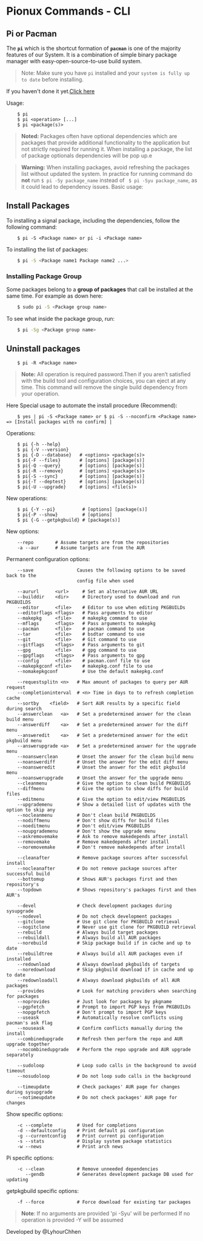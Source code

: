 # Pionux Commands - CLI

## Pi or Pacman

The **`pi`** which is the shortcut formation of **`pacman`** is one of the majority features of our System. It is a combination of simple binary package manager with easy-open-source-to-use build system.

> Note: Make sure you have `pi` installed and your `system is fully up to date` before installing.

If you haven't done it yet.[Click here]()

Usage:

```text
    $ pi
    $ pi <operation> [...]
    $ pi <package(s)>
```

> **Noted:** Packages often have optional dependencies which are packages that provide additional functionality to the application but not strictly required for running it. When installing a package, the list of package optionals dependencies will be pop up.e

> **Warning:** When installing packages, avoid refreshing the packages list without updated the system. In practice for running command  do **not** run ```$ pi -Sy package_name``` instead of ``` $ pi -Syu package_name```, as it could lead to dependency issues.
Basic usage:

## Install Packages

To installing a signal package, including the dependencies, follow the following command:

```text
    $ pi -S <Package name> or pi -i <Package name>
```

To installing the list of packages:

```sh
    $ pi -S <Package name1 Package name2 ...>
```

### Installing Package Group

Some packages belong to a **group of packages** that call be installed at the same time. For example as down here:

```sh
    $ sudo pi -S <Package group name>
```

To see what inside the package group, run:

```sh
    $ pi -Sg <Package group name>
```

## Uninstall packages

```text
    $ pi -R <Package name>
```

> **Note:** All operation is required password.Then if you aren’t satisfied with the build tool and configuration choices, you can eject at any time. This command will remove the single build dependency from your operation.

Here Special usage to automate the install procedure (Recommend):

```text
	$ yes | pi -S <Package name> or $ pi -S --noconfirm <Package name> => [Install packages with no confirm] |
```

Operations:

```text
    $ pi {-h --help}
    $ pi {-V --version}
    $ pi {-D --database}   # <options> <package(s)>
    $ pi{-F --files}       # [options] [package(s)]
    $ pi{-Q --query}       # [options] [package(s)]
    $ pi{-R --remove}      # [options] <package(s)>
    $ pi{-S --sync}        # [options] [package(s)]
    $ pi{-T --deptest}     # [options] [package(s)]
    $ pi{-U --upgrade}     # [options] <file(s)>
```

New operations:

```text
    $ pi {-Y --pi}          # [options] [package(s)]
    $ pi{-P --show}         # [options]
    $ pi {-G --getpkgbuild} # [package(s)]
```

New options:

```text
    --repo        # Assume targets are from the repositories
    -a --aur      # Assume targets are from the AUR
```

Permanent configuration options:

```text
    --save                Causes the following options to be saved back to the
                          config file when used

    --aururl      <url>     # Set an alternative AUR URL  
    --builddir    <dir>     # Directory used to download and run PKGBUILDS
    --editor      <file>    # Editor to use when editing PKGBUILDs
    --editorflags <flags>   # Pass arguments to editor
    --makepkg     <file>    # makepkg command to use  
    --mflags      <flags>   # Pass arguments to makepkg
    --pacman      <file>    # pacman command to use
    --tar         <file>    # bsdtar command to use
    --git         <file>    # Git command to use  
    --gitflags    <flags>   # Pass arguments to git
    --gpg         <file>    # gpg command to use  
    --gpgflags    <flags>   # Pass arguments to gpg
    --config      <file>    # pacman.conf file to use
    --makepkgconf <file>    # makepkg.conf file to use
    --nomakepkgconf         # Use the default makepkg.conf

    --requestsplitn <n>   # Max amount of packages to query per AUR request
    --completioninterval  # <n> Time in days to to refresh completion cache
    --sortby    <field>   # Sort AUR results by a specific field during search
    --answerclean   <a>   # Set a predetermined answer for the clean build menu
    --answerdiff    <a>   # Set a predetermined answer for the diff menu
    --answeredit    <a>   # Set a predetermined answer for the edit pkgbuild menu
    --answerupgrade <a>   # Set a predetermined answer for the upgrade menu
    --noanswerclean       # Unset the answer for the clean build menu
    --noanswerdiff        # Unset the answer for the edit diff menu
    --noansweredit        # Unset the answer for the edit pkgbuild menu
    --noanswerupgrade     # Unset the answer for the upgrade menu
    --cleanmenu           # Give the option to clean build PKGBUILDS
    --diffmenu            # Give the option to show diffs for build files
    --editmenu            # Give the option to edit/view PKGBUILDS
    --upgrademenu         # Show a detailed list of updates with the option to skip any
    --nocleanmenu         # Don't clean build PKGBUILDS
    --nodiffmenu          # Don't show diffs for build files
    --noeditmenu          # Don't edit/view PKGBUILDS
    --noupgrademenu       # Don't show the upgrade menu
    --askremovemake       # Ask to remove makedepends after install
    --removemake          # Remove makedepends after install
    --noremovemake        # Don't remove makedepends after install

    --cleanafter          # Remove package sources after successful install
    --nocleanafter        # Do not remove package sources after successful build
    --bottomup            # Shows AUR's packages first and then repository's
    --topdown             # Shows repository's packages first and then AUR's

    --devel               # Check development packages during sysupgrade
    --nodevel             # Do not check development packages
    --gitclone            # Use git clone for PKGBUILD retrieval
    --nogitclone          # Never use git clone for PKGBUILD retrieval
    --rebuild             # Always build target packages
    --rebuildall          # Always build all AUR packages
    --norebuild           # Skip package build if in cache and up to date
    --rebuildtree         # Always build all AUR packages even if installed
    --redownload          # Always download pkgbuilds of targets
    --noredownload        # Skip pkgbuild download if in cache and up to date
    --redownloadall       # Always download pkgbuilds of all AUR packages
    --provides            # Look for matching providers when searching for packages
    --noprovides          # Just look for packages by pkgname
    --pgpfetch            # Prompt to import PGP keys from PKGBUILDs
    --nopgpfetch          # Don't prompt to import PGP keys
    --useask              # Automatically resolve conflicts using pacman's ask flag
    --nouseask            # Confirm conflicts manually during the install
    --combinedupgrade     # Refresh then perform the repo and AUR upgrade together
    --nocombinedupgrade   # Perform the repo upgrade and AUR upgrade separately

    --sudoloop            # Loop sudo calls in the background to avoid timeout
    --nosudoloop          # Do not loop sudo calls in the background

    --timeupdate          # Check packages' AUR page for changes during sysupgrade
    --notimeupdate        # Do not check packages' AUR page for changes
```

Show specific options:

```text
    -c --complete         # Used for completions
    -d --defaultconfig    # Print default pi configuration
    -g --currentconfig    # Print current pi configuration
    -s --stats            # Display system package statistics
    -w --news             # Print arch news
```

Pi specific options:

```text
    -c --clean            # Remove unneeded dependencies
       --gendb            # Generates development package DB used for updating
```

getpkgbuild specific options:

```text
    -f --force            # Force download for existing tar packages
```

> **Note**:
If no arguments are provided 'pi -Syu' will be performed
If no operation is provided -Y will be assumed

Developed by @LyhourChhen
